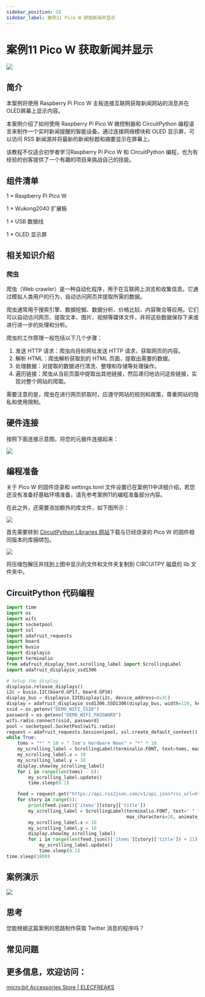 ```yaml
---
sidebar_position: 18
sidebar_label: 案例11 Pico W 获取新闻并显示
---
```


# 案例11 Pico W 获取新闻并显示

![](https://wiki-media-ef.oss-cn-hongkong.aliyuncs.com//images/wukong2040-inventors-case11-01.png)

## 简介

本案例将使用 Raspberry Pi Pico W 主板连接互联网获取新闻网站的消息并在OLED屏幕上显示内容。

本案例介绍了如何使用 Raspberry Pi Pico W 微控制器和 CircuitPython 编程语言来制作一个实时新闻提醒的智能设备。通过连接网络模块和 OLED 显示屏，可以访问 RSS 新闻源并将最新的新闻标题和摘要显示在屏幕上。

该教程不仅适合初学者学习Raspberry Pi Pico W 和 CircuitPython 编程，也为有经验的创客提供了一个有趣的项目来挑战自己的技能。

## 组件清单

1 × Raspberry Pi Pico W

1 × Wukong2040 扩展板

1 × USB 数据线

1 × OLED 显示屏

## 相关知识介绍

### 爬虫

爬虫（Web crawler）是一种自动化程序，用于在互联网上浏览和收集信息。它通过模拟人类用户的行为，自动访问网页并提取所需的数据。

爬虫通常用于搜索引擎、数据挖掘、数据分析、价格比较、内容聚合等应用。它们可以自动访问网页、提取文本、图片、视频等媒体文件，并将这些数据保存下来或进行进一步的处理和分析。

爬虫的工作原理一般包括以下几个步骤：
1. 发送 HTTP 请求：爬虫向目标网址发送 HTTP 请求，获取网页的内容。
2. 解析 HTML：爬虫解析获取到的 HTML 页面，提取出需要的数据。
3. 处理数据：对提取的数据进行清洗、整理和存储等处理操作。
4. 遍历链接：爬虫从当前页面中提取出其他链接，然后递归地访问这些链接，实现对整个网站的爬取。

需要注意的是，爬虫在进行网页抓取时，应遵守网站的规则和政策，尊重网站的隐私和使用限制。

## 硬件连接

按照下面连接示意图，将您的元器件连接起来：

![](https://wiki-media-ef.oss-cn-hongkong.aliyuncs.com//images/wukong2040-inventors-case05-06.png)

## 编程准备

关于 Pico W 的固件烧录和 settings.toml 文件设置已在案例11中详细介绍，若您还没有准备好基础环境准备，请先参考案例11的编程准备部分内容。

在此之外，还需要添加额外的库文件，如下图所示：

![](https://wiki-media-ef.oss-cn-hongkong.aliyuncs.com//images/wukong2040-inventors-case12-04.png)

首先需要转到 [CircuitPython Libraries 网站](https://circuitpython.org/libraries)下载与已经烧录的 Pico W 的固件相同版本的库捆绑包。

![](https://wiki-media-ef.oss-cn-hongkong.aliyuncs.com//images/wukong2040-inventors-case12-05.png)

将压缩包解压并找到上图中显示的文件和文件夹复制到 CIRCUITPY 磁盘的 lib 文件夹中。

## CircuitPython 代码编程

```python
import time
import os
import wifi
import socketpool
import ssl
import adafruit_requests
import board
import busio
import displayio
import terminalio
from adafruit_display_text.scrolling_label import ScrollingLabel
import adafruit_displayio_ssd1306

# Setup the display
displayio.release_displays()
i2c = busio.I2C(board.GP17, board.GP16)
display_bus = displayio.I2CDisplay(i2c, device_address=0x3C)
display = adafruit_displayio_ssd1306.SSD1306(display_bus, width=128, height=32)
ssid = os.getenv("DEMO_WIFI_SSID")
password = os.getenv("DEMO_WIFI_PASSWORD")
wifi.radio.connect(ssid, password)
pool = socketpool.SocketPool(wifi.radio)
request = adafruit_requests.Session(pool, ssl.create_default_context())
while True:
    toms = "*" * 10 + " Tom's Hardware News" + "*" * 10
    my_scrolling_label = ScrollingLabel(terminalio.FONT, text=toms, max_characters=20, animate_time=0.1, scale=3)
    my_scrolling_label.x = 10
    my_scrolling_label.y = 10
    display.show(my_scrolling_label)
    for i in range(len(toms) - 6):
        my_scrolling_label.update()
        time.sleep(0.1)

    feed = request.get("https://api.rss2json.com/v1/api.json?rss_url=https%3A%2F%2Fwww.tomshardware.com%2Ffeeds%2Fall")
    for story in range(5):
        print(feed.json()['items'][story]['title'])
        my_scrolling_label = ScrollingLabel(terminalio.FONT, text=" " * 20 + str(feed.json()['items'][story]['title']),
                                            max_characters=20, animate_time=0.1, scale=2)
        my_scrolling_label.x = 10
        my_scrolling_label.y = 10
        display.show(my_scrolling_label)
        for i in range(len(feed.json()['items'][story]['title']) + 21):
            my_scrolling_label.update()
            time.sleep(0.1)
time.sleep(1800)
```

## 案例演示

![](https://wiki-media-ef.oss-cn-hongkong.aliyuncs.com//images/wukong2040-inventors-kit-case12-06.gif)

## 思考

您能根据这篇案例的思路制作获取 Twitter 消息的程序吗？



## 常见问题



## 更多信息，欢迎访问：

[micro:bit Accessories Store | ELECFREAKS](https://www.elecfreaks.com/)
